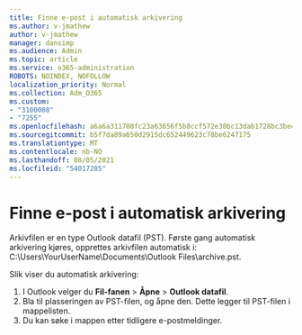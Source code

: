```yaml
---
title: Finne e-post i automatisk arkivering
ms.author: v-jmathew
author: v-jmathew
manager: dansimp
ms.audience: Admin
ms.topic: article
ms.service: o365-administration
ROBOTS: NOINDEX, NOFOLLOW
localization_priority: Normal
ms.collection: Adm_O365
ms.custom:
- "3100008"
- "7255"
ms.openlocfilehash: a6a6a311708fc23a63656f5b8ccf572e30bc13dab1728bc3be48ad36aeb35077
ms.sourcegitcommit: b5f7da89a650d2915dc652449623c78be6247175
ms.translationtype: MT
ms.contentlocale: nb-NO
ms.lasthandoff: 08/05/2021
ms.locfileid: "54017285"
---
```

# <a name="find-email-in-autoarchive"></a>Finne e-post i automatisk arkivering

Arkivfilen er en type Outlook datafil (PST). Første gang automatisk arkivering kjøres, opprettes arkivfilen automatisk i: C:\Users\YourUserName\Documents\Outlook Files\archive.pst.

Slik viser du automatisk arkivering:

1. I Outlook velger du **Fil-fanen** > **Åpne**  >  **Outlook datafil**.
2. Bla til plasseringen av PST-filen, og åpne den. Dette legger til PST-filen i mappelisten.
3. Du kan søke i mappen etter tidligere e-postmeldinger.
